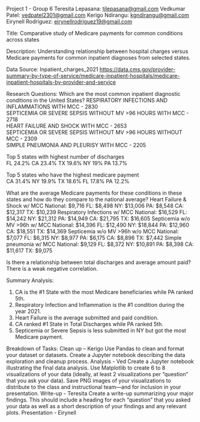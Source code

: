 Project 1 - Group 6
Teresita Lepasana: tjlepasana@gmail.com
Vedkumar Patel: vedpatel2301@gmail.com
Kerigo Ndirangu: kgndirangu@gmail.com 
Eirynell Rodriguez: eirynellrodriguez19@gmail.com

Title: Comparative study of Medicare payments for common conditions across states  

Description: Understanding relationship between hospital charges versus Medicare payments for common inpatient diagnoses from selected states.   

Data Source: 
Inpatient_charges_2021 https://data.cms.gov/provider-summary-by-type-of-service/medicare-inpatient-hospitals/medicare-inpatient-hospitals-by-provider-and-service

Research Questions: 
Which are the most common inpatient diagnostic conditions in the United States?
RESPIRATORY INFECTIONS AND INFLAMMATIONS WITH MCC - 2830                                       
SEPTICEMIA OR SEVERE SEPSIS WITHOUT MV >96 HOURS WITH MCC    -  2718                       
HEART FAILURE AND SHOCK WITH MCC - 2653                                                      
SEPTICEMIA OR SEVERE SEPSIS WITHOUT MV >96 HOURS WITHOUT MCC - 2309                        
SIMPLE PNEUMONIA AND PLEURISY WITH MCC - 2205                                                    

Top 5 states with highest number of discharges  
FL 24.2%
CA 23.4%
TX 19.6%
NY 19%
PA 13.7%

Top 5 states who have the highest medicare payment	
CA 31.4%
NY 19.9%
TX 18.6%
FL 17.8%
PA 12.2%

What are the average Medicare payments for these conditions in these states and how do they compare to the national average?
Heart Failure & Shock w/ MCC
National: $9,716
FL: $8,498
NY: $13,006
PA: $8,548
CA: $12,317
TX: $10,239
Respiratory Infections w/ MCC
National: $16,529
FL: $14,242
NY: $21,312
PA: $14,949
CA: $21,795
TX: $16,605
Septicemia w/o MV >96h w/ MCC
National: $14,396
FL: $12,490
NY: $18,844
PA: $12,960
CA: $18,551
TX: $14,369
Septicemia w/o MV >96h w/o MCC
National: $7,077
FL: $6,315
NY: $8,977
PA: $6,175
CA: $8,896
TX: $7,442
Simple pneumonia w/ MCC
National: $9,129
FL: $8,372
NY: $10,891
PA: $8,398
CA: $11,617
TX: $9,075

Is there a relationship between total discharges and average amount paid?
There is a weak negative correlation.  


Summary Analysis:
1.  CA is the #1 State with the most Medicare beneficiaries while PA ranked 5th.
2. Respiratory Infection and Inflammation is the #1 condition during the year 2021.
3. Heart Failure is the average submitted and paid condition.    
4. CA ranked #1 State in Total Discharges while PA ranked 5th.  
5. Septicemia or Severe Sepsis is less submitted in NY but got the most Medicare payment.

Breakdown of Tasks:
Clean up – Kerigo 
Use Pandas to clean and format your dataset or datasets. 
Create a Jupyter notebook describing the data exploration and cleanup process.
Analysis - Ved
Create a Jupyter notebook illustrating the final data analysis.
Use Matplotlib to create 6 to 8 visualizations of your data  (ideally, at least 2 visualizations per “question” that you ask your data).
Save PNG images of your visualizations to distribute to the class and instructional team—and for inclusion in your presentation.
Write-up - Teresita 
Create a write-up summarizing your major findings. This should include a heading for each “question” that you asked your data as well as a short description of your findings and any relevant plots.
Presentation - Eirynell 



